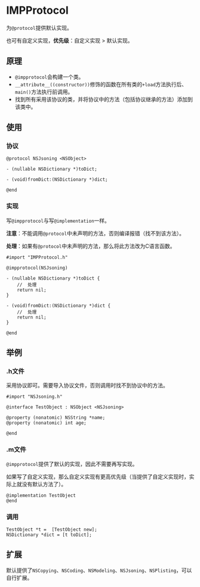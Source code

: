 # IMPProtocol

为`@protocol`提供默认实现。

也可有自定义实现，**优先级**：自定义实现 > 默认实现。

## 原理

* `@impprotocol`会构建一个类。
* `__attribute__((constructor))`修饰的函数在所有类的`+load`方法执行后、`main()`方法执行前调用。
* 找到所有采用该协议的类，并将协议中的方法（包括协议继承的方法）添加到该类中。



## 使用

### 协议

``` objc
@protocol NSJsoning <NSObject>

- (nullable NSDictionary *)toDict;

- (void)fromDict:(NSDictionary *)dict;

@end
```

### 实现

写`@impprotocol`与写`@implementation`一样。

**注意**：不能调用`@protocol`中未声明的方法，否则编译报错（找不到该方法）。

**处理**：如果有`@protocol`中未声明的方法，那么将此方法改为C语言函数。

``` objc
#import "IMPProtocol.h"

@impprotocol(NSJsoning)

- (nullable NSDictionary *)toDict {
    //  处理
    return nil;
}

- (void)fromDict:(NSDictionary *)dict {
    //  处理
    return nil;
}

@end
```

## 举例

### .h文件

采用协议即可。需要导入协议文件，否则调用时找不到协议中的方法。

``` objc
#import "NSJsoning.h"

@interface TestObject : NSObject <NSJsoning>

@property (nonatomic) NSString *name;
@property (nonatomic) int age;

@end
```

### .m文件

`@impprotocol`提供了默认的实现，因此不需要再写实现。

如果写了自定义实现，那么自定义实现有更高优先级（当提供了自定义实现时，实际上就没有默认方法了）。

``` objc
@implementation TestObject
@end
```

### 调用

``` objc
TestObject *t =  [TestObject new];
NSDictionary *dict = [t toDict];
```

## 扩展

默认提供了`NSCopying`、`NSCoding`、`NSModeling`、`NSJsoning`、`NSPlisting`，可以自行扩展。


